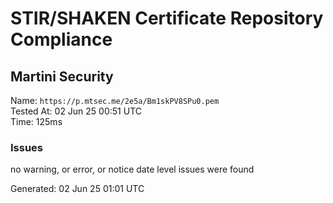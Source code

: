 # STIR/SHAKEN Certificate Repository Compliance

## Martini Security

Name: `https://p.mtsec.me/2e5a/Bm1skPV8SPu0.pem`\
Tested At: 02 Jun 25 00:51 UTC\
Time: 125ms

### Issues

no warning, or error, or notice date level issues were found

Generated: 02 Jun 25 01:01 UTC
